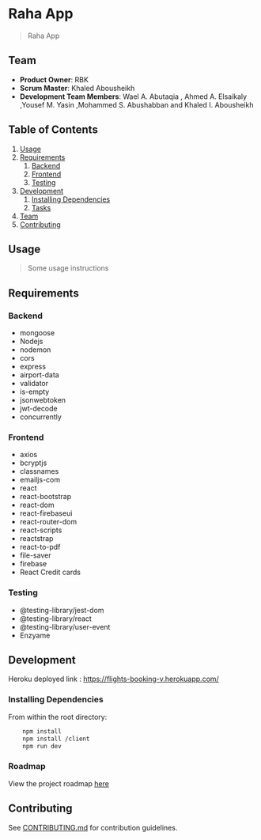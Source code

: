 # Raha App

> Raha App

## Team

- **Product Owner**: RBK
- **Scrum Master**: Khaled Abousheikh
- **Development Team Members**: Wael A. Abutaqia , Ahmed A. Elsaikaly ,Yousef M. Yasin ,Mohammed S. Abushabban and Khaled I. Abousheikh

## Table of Contents

1. [Usage](#Usage)
1. [Requirements](#requirements)
   1. [Backend](#Backend)
   1. [Frontend](#Frontend)
   1. [Testing](#Testing)
1. [Development](#development)
   1. [Installing Dependencies](#installing-dependencies)
   1. [Tasks](#tasks)
1. [Team](#team)
1. [Contributing](#contributing)

## Usage

> Some usage instructions

## Requirements

### Backend

- mongoose
- Nodejs
- nodemon
- cors
- express
- airport-data
- validator
- is-empty
- jsonwebtoken
- jwt-decode
- concurrently

### Frontend

- axios
- bcryptjs
- classnames
- emailjs-com
- react
- react-bootstrap
- react-dom
- react-firebaseui
- react-router-dom
- react-scripts
- reactstrap
- react-to-pdf
- file-saver
- firebase
- React Credit cards

### Testing

- @testing-library/jest-dom
- @testing-library/react
- @testing-library/user-event
- Enzyame

## Development

Heroku deployed link :
https://flights-booking-v.herokuapp.com/

### Installing Dependencies

From within the root directory:

```sh
    npm install
    npm install /client
    npm run dev
```

### Roadmap

View the project roadmap [here](https://github.com/Flights-Booking-V2/flights-booking-v2/issues/)

## Contributing

See [CONTRIBUTING.md](https://github.com/Flights-Booking-V2/flights-booking-v2/blob/dev/_CONTRIBUTING.md) for contribution guidelines.
